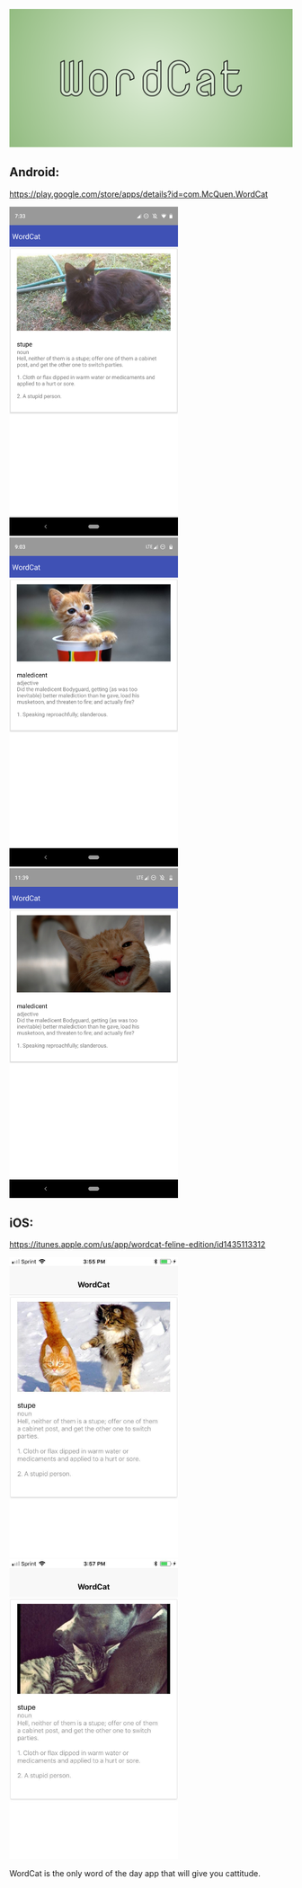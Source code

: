 ![WordCat banner](assets/images/WordCat_banner__1024_500.png 'Cat got your tongue?')

## Android:
https://play.google.com/store/apps/details?id=com.McQuen.WordCat

<img
    src="https://raw.githubusercontent.com/ryanpcmcquen/WordCat/master/assets/images/WordCat_on_Android_0.png"
    width="300"
    alt="Look what I can do ...">
<img
    src="https://raw.githubusercontent.com/ryanpcmcquen/WordCat/master/assets/images/WordCat_on_Android_1.png"
    width="300"
    alt="Words are good for brains.">
<img
    src="https://raw.githubusercontent.com/ryanpcmcquen/WordCat/master/assets/images/WordCat_on_Android_2.png"
    width="300"
    alt="A cat a day ...">

## iOS:
https://itunes.apple.com/us/app/wordcat-feline-edition/id1435113312

<img
    src="https://raw.githubusercontent.com/ryanpcmcquen/WordCat/master/assets/images/WordCat_on_iOS_0.jpg"
    width="300"
    alt="Learning is good for you.">
<img
    src="https://raw.githubusercontent.com/ryanpcmcquen/WordCat/master/assets/images/WordCat_on_iOS_1.jpg"
    width="300"
    alt="And cheap with WordCat!">

WordCat is the only word of the day app that will give you cattitude.
